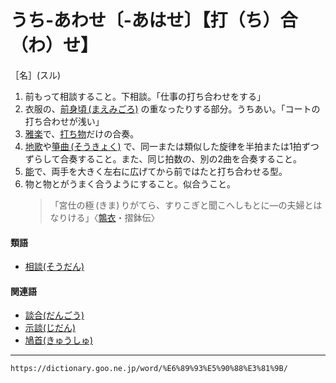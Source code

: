 # うち‐あわせ〔‐あはせ〕【打（ち）合（わ）せ】

［名］(スル)
1. 前もって相談すること。下相談。「仕事の打ち合わせをする」
2. 衣服の、[前身頃 (まえみごろ)](https://dictionary.goo.ne.jp/word/%E5%89%8D%E8%BA%AB%E9%A0%83/#jn-207155) の重なったりする部分。うちあい。「コートの打ち合わせが浅い」
3. [雅楽](https://dictionary.goo.ne.jp/word/%E9%9B%85%E6%A5%BD/#jn-37747)で、[打ち物](https://dictionary.goo.ne.jp/word/%E6%89%93%E7%89%A9/#jn-19573)だけの合奏。
4. [地歌](https://dictionary.goo.ne.jp/word/%E5%9C%B0%E6%AD%8C/#jn-93455)や[箏曲 (そうきょく)](https://dictionary.goo.ne.jp/word/%E7%AE%8F%E6%9B%B2/#jn-128289) で、同一または類似した旋律を半拍または1拍ずつずらして合奏すること。また、同じ拍数の、別の2曲を合奏すること。
5. [能](https://dictionary.goo.ne.jp/word/%E8%83%BD/#jn-171193)で、両手を大きく左右に広げてから前ではたと打ち合わせる型。
6. 物と物とがうまく合うようにすること。似合うこと。
    >「宮仕の極 (きま) りがてら、すりこぎと聞こへしもとに―の夫婦とはなりける」〈[鶉衣](https://dictionary.goo.ne.jp/word/%E9%B6%89%E8%A1%A3_%28%E3%81%86%E3%81%9A%E3%82%89%E3%81%94%E3%82%8D%E3%82%82%29/#jn-18948)・摺鉢伝〉
        

#### 類語

-   [相談(そうだん)](https://dictionary.goo.ne.jp/word/%E7%9B%B8%E8%AB%87/#jn-129079)

#### 関連語

-   [談合(だんごう)](https://dictionary.goo.ne.jp/word/%E8%AB%87%E5%90%88/#jn-139885)
-   [示談(じだん)](https://dictionary.goo.ne.jp/word/%E7%A4%BA%E8%AB%87/#jn-97764)
-   [鳩首(きゅうしゅ)](https://dictionary.goo.ne.jp/word/%E9%B3%A9%E9%A6%96/#jn-55030)

---
`https://dictionary.goo.ne.jp/word/%E6%89%93%E5%90%88%E3%81%9B/`